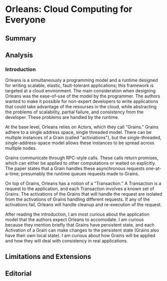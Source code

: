 # Orleans: Cloud Computing for Everyone

## Summary

## Analysis

### Introduction

Orleans is a simultaneously a programming model and a runtime designed for writing scalable, elastic, fault-tolerant applications; this framework is targeted at a cloud environment. The main consideration when designing Orleans was the ease-of-use of the model by the programmer. The authors wanted to make it possible for non-expert developers to write applications that could take advantage of the resourses in the cloud, while abstracting the problems of scalability, partial failure, and consistency from the developer. These problems are handled by the runtime.

At the base level, Orleans relies on Actors, which they call "Grains." Grains adhere to a single address space, single threaded model. There can be multiple instances of a Grain (called "activiations"), but the single-threaded, single-address-space model allows these instances to be spread across multiple nodes.

Grains communicate through RPC-style calls. These calls return promises, which can either be applied to other computations or waited on explicitly. The paper states that a Grain handles these asynchronous requests one-at-a-time; presumably the runtime queues requests made to Grains.

On top of Grains, Orleans has a notion of a "Transaction." A Transaction is a request to the application, and each Transaction involves a known set of Grains. The activations of the Grains that will handle the request are isolated from the activations of Grains handling different requests. If any of the activations fail, Orleans will handle cleanup and re-execution of the request.

After reading the introduction, I am most curious about the application model that the authors expect Orleans to accomodate. I am curious because they mention briefly that Grains have persistent state, and each Activation of a Grain can make changes to the persistent state (Grains also have their own local state). I am curious about how Grains will be applied and how they will deal with consistency in real applications.

## Limitations and Extensions

## Editorial
